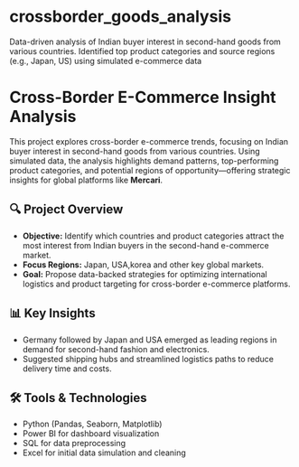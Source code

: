# crossborder_goods_analysis
Data-driven analysis of Indian buyer interest in second-hand goods from various countries. Identified top product categories and source regions (e.g., Japan, US) using simulated e-commerce data
# Cross-Border E-Commerce Insight Analysis

This project explores cross-border e-commerce trends, focusing on Indian buyer interest in second-hand goods from various countries. Using simulated data, the analysis highlights demand patterns, top-performing product categories, and potential regions of opportunity—offering strategic insights for global platforms like **Mercari**.

## 🔍 Project Overview

- **Objective:** Identify which countries and product categories attract the most interest from Indian buyers in the second-hand e-commerce market.
- **Focus Regions:** Japan, USA,korea and other key global markets.
- **Goal:** Propose data-backed strategies for optimizing international logistics and product targeting for cross-border e-commerce platforms.

## 📊 Key Insights

- Germany followed by Japan and USA emerged as leading regions in demand for second-hand fashion and electronics.
- Suggested shipping hubs and streamlined logistics paths to reduce delivery time and costs.

## 🛠️ Tools & Technologies

- Python (Pandas, Seaborn, Matplotlib)
- Power BI for dashboard visualization
- SQL for data preprocessing
- Excel for initial data simulation and cleaning



